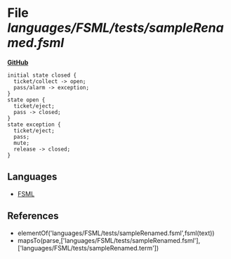 # File _languages/FSML/tests/sampleRenamed.fsml_
**[GitHub](https://github.com/softlang/yas/blob/master/languages/FSML/tests/sampleRenamed.fsml)**
```
initial state closed {
  ticket/collect -> open;
  pass/alarm -> exception;
}
state open {
  ticket/eject;
  pass -> closed;
}
state exception {
  ticket/eject;
  pass;
  mute;
  release -> closed;
}
```

## Languages
* [FSML](../languages/FSML.md)

## References
* elementOf('languages/FSML/tests/sampleRenamed.fsml',fsml(text))
* mapsTo(parse,['languages/FSML/tests/sampleRenamed.fsml'],['languages/FSML/tests/sampleRenamed.term'])
